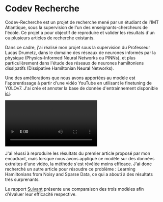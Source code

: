 # Codev Recherche

Codev-Recherche est un projet de recherche mené par un étudiant de l'IMT Atlantique, sous la supervision de l'un des enseignants-chercheurs de l'école. Ce projet a pour objectif de reproduire et valider les résultats d'un ou plusieurs articles de recherche existants.

Dans ce cadre, j'ai réalisé mon projet sous la supervision du Professeur Lucas Drumetz, dans le domaine des réseaux de neurones informés par la physique (Physics-Informed Neural Networks ou PINNs), et plus particulièrement dans l'étude des réseaux de neurones hamiltoniens dissipatifs (Dissipative Hamiltonian Neural Networks).

Une des améliorations que nous avons apportées au modèle est l'apprentissage à partir d'une vidéo YouTube en utilisant le finetuning de YOLOv7. J'ai crée et annoter la base de donnée d'entrainnement disponible [ici](https://universe.roboflow.com/pendulum/ccprime/browse?queryText=&pageSize=50&startingIndex=0&browseQuery=true).

<video src="[path_to_video.mp4](https://github.com/lha2023/Codev-Recherche/blob/main/Output%20YoloV7.mp4)" controls="controls" style="max-width: 100%;">
    Your browser does not support the video tag.
</video>

J'ai réussi à reproduire les résultats du premier article proposé par mon encadrant, mais lorsque nous avons appliqué ce modèle sur des données extraites d'une vidéo, la méthode s'est révélée moins efficace. J'ai donc recherché un autre article pour résoudre ce problème : Learning Hamiltonians from Noisy and Sparse Data, ce qui a abouti à des résultats très surprenants.

Le rapport [Suivant](https://github.com/lha2023/Codev-Recherche/blob/main/Rapport%20CODEV%20Recherche.pdf) présente une comparaison des trois modèles afin d'évaluer leur efficacité respective.
